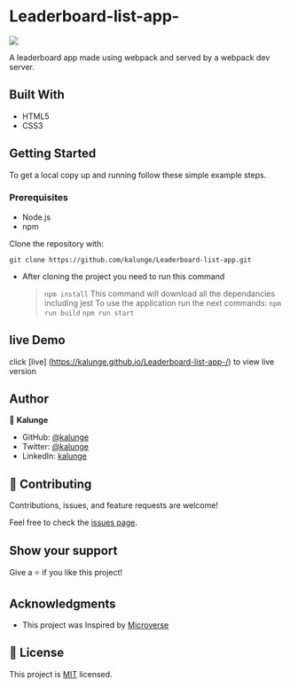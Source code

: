# Leaderboard-list-app-
![](https://img.shields.io/badge/microverse-blueviolet)

A leaderboard app made using webpack and served by a webpack dev server.


## Built With

- HTML5
- CSS3


## Getting Started

To get a local copy up and running follow these simple example steps.

### Prerequisites

- Node.js
- npm


Clone the repository with:

```
git clone https://github.com/kalunge/Leaderboard-list-app.git
```

- After cloning the project you need to run this command

  > `npm install`
  > This command will download all the dependancies including jest
  > To use the application run the next commands:
  > `npm run build`
  > `npm run start`

## live Demo
click [live] (https://kalunge.github.io/Leaderboard-list-app-/) to view live version

## Author

👤 **Kalunge**

- GitHub: [@kalunge](https://github.com/kalunge)
- Twitter: [@kalunge](https://twitter.com/titus_muthomi)
- LinkedIn: [kalunge](https://linkedin.com/in/titus_muthomi)

## 🤝 Contributing

Contributions, issues, and feature requests are welcome!

Feel free to check the [issues page](https://github.com/ShinobiWarior/To_Do_list/issues/).

## Show your support

Give a ⭐️ if you like this project!

## Acknowledgments

- This project was Inspired by [Microverse](https://www.microverse.org/?grsf=w9rx3c)

## 📝 License

This project is [MIT](lic.url) licensed.